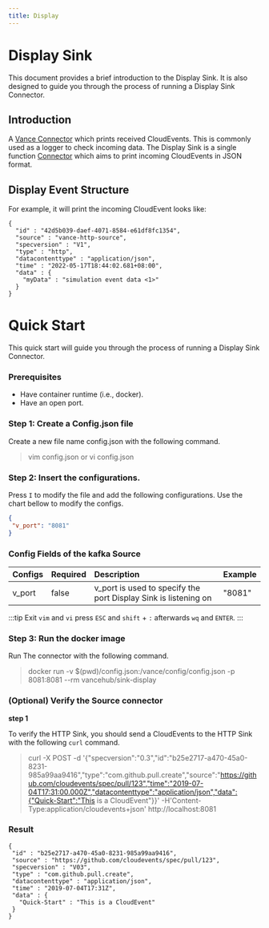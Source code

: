 ```yaml
---
title: Display
---
```


# Display Sink
This document provides a brief introduction to the Display Sink.
It is also designed to guide you through the process of running a
Display Sink Connector.

## Introduction
A [Vance Connector][vc] which prints received CloudEvents. This is commonly used as a logger to check incoming data. 
The Display Sink is a single function [Connector][vc] which aims to print incoming CloudEvents in JSON format.

## Display Event Structure
For example, it will print the incoming CloudEvent looks like:
```http
{
  "id" : "42d5b039-daef-4071-8584-e61df8fc1354",
  "source" : "vance-http-source",
  "specversion" : "V1",
  "type" : "http",
  "datacontenttype" : "application/json",
  "time" : "2022-05-17T18:44:02.681+08:00",
  "data" : {
    "myData" : "simulation event data <1>"
  }
}
```

# Quick Start
This quick start will guide you through the process of running a Display Sink Connector.

### Prerequisites
- Have container runtime (i.e., docker).
- Have an open port.

### Step 1: Create a Config.json file
Create a new file name config.json with the following command.
> vim config.json
or
> vi config.json

### Step 2: Insert the configurations.
Press `I` to modify the file and add the following configurations. Use the chart bellow to modify the configs.
 ```json
{
  "v_port": "8081"
}
 ```
### Config Fields of the kafka Source

| Configs   | Required | Description                                                            | Example |
|:----------|:----|:-----------------------------------------------------------------------|:--------|
| v_port    |   false   | v_port is used to specify the port Display Sink is listening on           | "8081"  |

:::tip
Exit `vim` and `vi` press `ESC` and `shift` + `:` afterwards `wq` and `ENTER`.
:::

### Step 3: Run the docker image
Run The connector with the following command.
> docker run -v $(pwd)/config.json:/vance/config/config.json -p 8081:8081 --rm vancehub/sink-display


### (Optional) Verify the Source connector
**step 1**

To verify the HTTP Sink, you should send a CloudEvents to the HTTP Sink with the following `curl` command.
> curl -X POST -d '{"specversion":"0.3","id":"b25e2717-a470-45a0-8231-985a99aa9416","type":"com.github.pull.create","source":"https://github.com/cloudevents/spec/pull/123","time":"2019-07-04T17:31:00.000Z","datacontenttype":"application/json","data":{"Quick-Start":"This is a CloudEvent"}}' -H'Content-Type:application/cloudevents+json' http://localhost:8081

### Result
 ```shell
{
  "id" : "b25e2717-a470-45a0-8231-985a99aa9416",
  "source" : "https://github.com/cloudevents/spec/pull/123",
  "specversion" : "V03",
  "type" : "com.github.pull.create",
  "datacontenttype" : "application/json",
  "time" : "2019-07-04T17:31Z",
  "data" : {
    "Quick-Start" : "This is a CloudEvent"
  }
}
 ```

[vc]: https://github.com/linkall-labs/vance-docs/blob/main/docs/concept.md
[config]: https://github.com/linkall-labs/vance-docs/blob/main/docs/connector.md